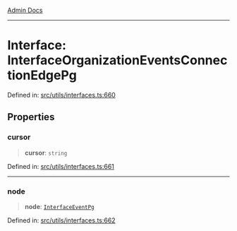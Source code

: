 [Admin Docs](/)

***

# Interface: InterfaceOrganizationEventsConnectionEdgePg

Defined in: [src/utils/interfaces.ts:660](https://github.com/PalisadoesFoundation/talawa-admin/blob/main/src/utils/interfaces.ts#L660)

## Properties

### cursor

> **cursor**: `string`

Defined in: [src/utils/interfaces.ts:661](https://github.com/PalisadoesFoundation/talawa-admin/blob/main/src/utils/interfaces.ts#L661)

***

### node

> **node**: [`InterfaceEventPg`](InterfaceEventPg.md)

Defined in: [src/utils/interfaces.ts:662](https://github.com/PalisadoesFoundation/talawa-admin/blob/main/src/utils/interfaces.ts#L662)
